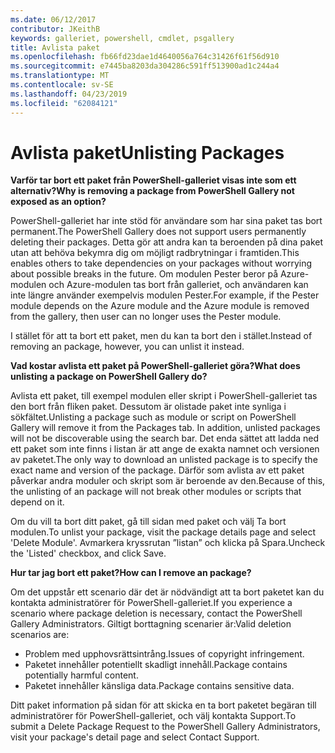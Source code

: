 ```yaml
---
ms.date: 06/12/2017
contributor: JKeithB
keywords: galleriet, powershell, cmdlet, psgallery
title: Avlista paket
ms.openlocfilehash: fb66fd23dae1d4640056a764c31426f61f56d910
ms.sourcegitcommit: e7445ba8203da304286c591ff513900ad1c244a4
ms.translationtype: MT
ms.contentlocale: sv-SE
ms.lasthandoff: 04/23/2019
ms.locfileid: "62084121"
---
```

# <a name="unlisting-packages"></a><span data-ttu-id="65ec6-103">Avlista paket</span><span class="sxs-lookup"><span data-stu-id="65ec6-103">Unlisting Packages</span></span>

<span data-ttu-id="65ec6-104">**Varför tar bort ett paket från PowerShell-galleriet visas inte som ett alternativ?**</span><span class="sxs-lookup"><span data-stu-id="65ec6-104">**Why is removing a package from PowerShell Gallery not exposed as an option?**</span></span>

<span data-ttu-id="65ec6-105">PowerShell-galleriet har inte stöd för användare som har sina paket tas bort permanent.</span><span class="sxs-lookup"><span data-stu-id="65ec6-105">The PowerShell Gallery does not support users permanently deleting their packages.</span></span>
<span data-ttu-id="65ec6-106">Detta gör att andra kan ta beroenden på dina paket utan att behöva bekymra dig om möjligt radbrytningar i framtiden.</span><span class="sxs-lookup"><span data-stu-id="65ec6-106">This enables others to take dependencies on your packages without worrying about possible breaks in the future.</span></span>
<span data-ttu-id="65ec6-107">Om modulen Pester beror på Azure-modulen och Azure-modulen tas bort från galleriet, och användaren kan inte längre använder exempelvis modulen Pester.</span><span class="sxs-lookup"><span data-stu-id="65ec6-107">For example, if the Pester module depends on the Azure module and the Azure module is removed from the gallery, then user can no longer uses the Pester module.</span></span>

<span data-ttu-id="65ec6-108">I stället för att ta bort ett paket, men du kan ta bort den i stället.</span><span class="sxs-lookup"><span data-stu-id="65ec6-108">Instead of removing an package, however, you can unlist it instead.</span></span>

<span data-ttu-id="65ec6-109">**Vad kostar avlista ett paket på PowerShell-galleriet göra?**</span><span class="sxs-lookup"><span data-stu-id="65ec6-109">**What does unlisting a package on PowerShell Gallery do?**</span></span>

<span data-ttu-id="65ec6-110">Avlista ett paket, till exempel modulen eller skript i PowerShell-galleriet tas den bort från fliken paket. Dessutom är olistade paket inte synliga i sökfältet.</span><span class="sxs-lookup"><span data-stu-id="65ec6-110">Unlisting a package such as module or script on PowerShell Gallery will remove it from the Packages tab. In addition, unlisted packages will not be discoverable using the search bar.</span></span>
<span data-ttu-id="65ec6-111">Det enda sättet att ladda ned ett paket som inte finns i listan är att ange de exakta namnet och versionen av paketet.</span><span class="sxs-lookup"><span data-stu-id="65ec6-111">The only way to download an unlisted package is to specify the exact name and version of the package.</span></span>
<span data-ttu-id="65ec6-112">Därför som avlista av ett paket påverkar andra moduler och skript som är beroende av den.</span><span class="sxs-lookup"><span data-stu-id="65ec6-112">Because of this, the unlisting of an package will not break other modules or scripts that depend on it.</span></span>

<span data-ttu-id="65ec6-113">Om du vill ta bort ditt paket, gå till sidan med paket och välj Ta bort modulen.</span><span class="sxs-lookup"><span data-stu-id="65ec6-113">To unlist your package, visit the package details page and select 'Delete Module'.</span></span> <span data-ttu-id="65ec6-114">Avmarkera kryssrutan ”listan” och klicka på Spara.</span><span class="sxs-lookup"><span data-stu-id="65ec6-114">Uncheck the 'Listed' checkbox, and click Save.</span></span>

<span data-ttu-id="65ec6-115">**Hur tar jag bort ett paket?**</span><span class="sxs-lookup"><span data-stu-id="65ec6-115">**How can I remove an package?**</span></span>

<span data-ttu-id="65ec6-116">Om det uppstår ett scenario där det är nödvändigt att ta bort paketet kan du kontakta administratörer för PowerShell-galleriet.</span><span class="sxs-lookup"><span data-stu-id="65ec6-116">If you experience a scenario where package deletion is necessary, contact the PowerShell Gallery Administrators.</span></span>
<span data-ttu-id="65ec6-117">Giltigt borttagning scenarier är:</span><span class="sxs-lookup"><span data-stu-id="65ec6-117">Valid deletion scenarios are:</span></span>
- <span data-ttu-id="65ec6-118">Problem med upphovsrättsintrång.</span><span class="sxs-lookup"><span data-stu-id="65ec6-118">Issues of copyright infringement.</span></span>
- <span data-ttu-id="65ec6-119">Paketet innehåller potentiellt skadligt innehåll.</span><span class="sxs-lookup"><span data-stu-id="65ec6-119">Package contains potentially harmful content.</span></span>
- <span data-ttu-id="65ec6-120">Paketet innehåller känsliga data.</span><span class="sxs-lookup"><span data-stu-id="65ec6-120">Package contains sensitive data.</span></span>

<span data-ttu-id="65ec6-121">Ditt paket information på sidan för att skicka en ta bort paketet begäran till administratörer för PowerShell-galleriet, och välj kontakta Support.</span><span class="sxs-lookup"><span data-stu-id="65ec6-121">To submit a Delete Package Request to the PowerShell Gallery Administrators, visit your package's detail page and select Contact Support.</span></span>
